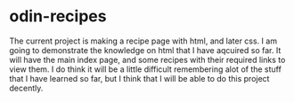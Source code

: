 # odin-recipes
The current project is making a recipe page with html, and later css.
I am going to demonstrate the knowledge on html that I have aqcuired so far.
It will have the main index page, and some recipes with their required links to view them.
I do think it will be a little difficult remembering alot of the stuff that I have learned so far, but I think that I will be able to do this project decently.
